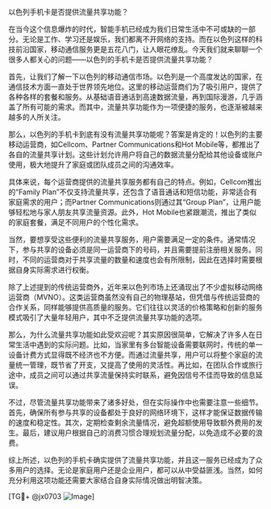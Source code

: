 以色列手机卡是否提供流量共享功能？

在当今这个信息爆炸的时代，智能手机已经成为我们日常生活中不可或缺的一部分。无论是工作、学习还是娱乐，我们都离不开网络的支持。而在以色列这样的科技前沿国家，移动通信服务更是五花八门，让人眼花缭乱。今天我们就来聊聊一个很多人都关心的问题——以色列的手机卡是否提供流量共享功能？

首先，让我们了解一下以色列的移动通信市场。以色列是一个高度发达的国家，在通信技术方面一直处于世界领先地位。这里的移动运营商们为了吸引用户，提供了各种各样的套餐和服务。从基础语音通话到高速数据流量，再到国际漫游，几乎涵盖了所有可能的需求。而其中，流量共享功能作为一项便捷的服务，也逐渐被越来越多的人所关注。

那么，以色列的手机卡到底有没有流量共享功能呢？答案是肯定的！以色列的主要移动运营商，如Cellcom、Partner Communications和Hot Mobile等，都推出了各自的流量共享计划。这些计划允许用户将自己的数据流量分配给其他设备或账户使用，极大地提升了家庭或团队成员之间的沟通效率。

具体来说，每个运营商提供的流量共享服务都有自己的特点。例如，Cellcom推出的“Family Plan”不仅支持流量共享，还包含了语音通话和短信功能，非常适合有家庭需求的用户；而Partner Communications则通过其“Group Plan”，让用户能够轻松地与家人朋友共享流量资源。此外，Hot Mobile也紧跟潮流，推出了类似的家庭套餐，满足不同用户的个性化需求。

当然，要想享受这些便利的流量共享服务，用户需要满足一定的条件。通常情况下，参与共享的设备必须是同一运营商下的号码，并且需要提前注册相关服务。同时，不同的运营商对于共享流量的数量和速度也会有所限制，因此在选择时需要根据自身实际需求进行权衡。

除了上述提到的传统运营商外，近年来以色列市场上还涌现出了不少虚拟移动网络运营商（MVNO）。这类运营商虽然没有自己的物理基站，但凭借与传统运营商的合作关系，同样能够提供高质量的服务。它们往往以灵活的价格策略和创新的服务模式吸引了大量年轻用户，其中不乏提供流量共享功能的选项。

那么，为什么流量共享功能如此受欢迎呢？其实原因很简单，它解决了许多人在日常生活中遇到的实际问题。比如，当家里有多台智能设备需要联网时，传统的单一设备计费方式显得既不经济也不方便。而通过流量共享，用户可以将整个家庭的流量统一管理，既节省了开支，又提高了使用的灵活性。再比如，在团队合作或旅行途中，成员之间可以通过共享流量保持实时联系，避免因信号不佳而导致的信息延误。

不过，尽管流量共享功能带来了诸多好处，但在实际操作中也需要注意一些细节。首先，确保所有参与共享的设备都处于良好的网络环境下，这样才能保证数据传输的速度和稳定性。其次，定期检查剩余流量情况，避免超额使用导致额外费用的发生。最后，建议用户根据自己的消费习惯合理规划流量分配，以免造成不必要的浪费。

综上所述，以色列的手机卡确实提供了流量共享功能，并且这一服务已经成为了众多用户的选择。无论是家庭用户还是企业用户，都可以从中受益匪浅。当然，如何充分利用这项功能还需要大家结合自身实际情况做出明智决策。

[TG💪+ @jx0703 ![Image](https://github.com/user-attachments/assets/dbca1d08-cadb-493c-b0ec-ad6f7a83f270)]